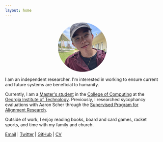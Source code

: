 ```yaml
---
layout: home 
---
```


<img src="/assets/images/profile.jpg" width="160" height="160" style="display:block;margin:0 auto 1rem;border-radius:50%;object-fit:cover;">

I am an independent researcher. I'm interested in working to ensure current and future systems are beneficial to humanity.

Currently, I am a [Master's student](https://omscs.gatech.edu/) in the [College of Computing](https://www.cc.gatech.edu/) at the [Georgia Institute of Technology](https://www.gatech.edu/). Previously, I researched sycophancy evaluations with Aaron Scher through the [Supervised Program for Alignment Research](https://sparai.org/).

Outside of work, I enjoy reading books, board and card games, racket sports, and time with my family and church.

[Email](mailto:michael@lomichael.net) \| [Twitter](https://twitter.com/lomichael_net) \| [GitHub](https://github.com/lomichael) \| [CV](/assets/pdfs/resume.pdf)
